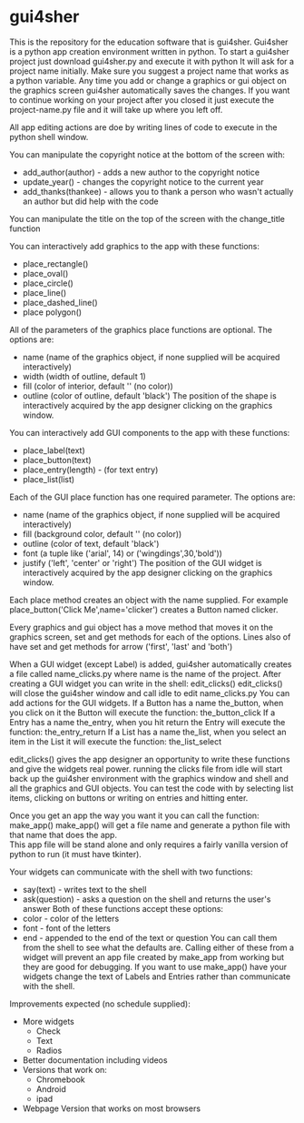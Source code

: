 # gui4sher
This is the repository for the education software that is gui4sher.
Gui4sher is a python app creation environment written in python.
To start a gui4sher project just download gui4sher.py and execute it with python
It will ask for a project name initially. 
Make sure you suggest a project name that works as a python variable.
Any time you add or change a graphics or gui object on the graphics screen gui4sher automatically saves the changes.
If you want to continue working on your project after you closed it just execute the project-name.py file and it will take up where you left off.

All app editing actions are doe by writing lines of code to execute in the python shell window.

You can manipulate the copyright notice at the bottom of the screen with:
- add_author(author) - adds a new author to the copyright notice
- update_year() - changes the copyright notice to the current year
- add_thanks(thankee) - allows you to thank a person who wasn't actually an author but did help with the code

You can manipulate the title on the top of the screen with the change_title function

You can interactively add graphics to the app with these functions:

- place_rectangle()
- place_oval()
- place_circle()
- place_line()
- place_dashed_line()
- place polygon()

All of the parameters of the graphics place functions are optional.
The options are:
- name (name of the graphics object, if none supplied will be acquired interactively)
- width (width of outline, default 1)
- fill (color of interior, default '' (no color))
- outline (color of outline, default 'black')
The position of the shape is interactively acquired by the app designer clicking on the graphics window.

You can interactively add GUI components to the app with these functions:

- place_label(text)
- place_button(text)
- place_entry(length) - (for text entry)
- place_list(list)

Each of the GUI place function has one required parameter.
The options are:
- name (name of the graphics object, if none supplied will be acquired interactively)
- fill (background color, default '' (no color))
- outline (color of text, default 'black')
- font (a tuple like ('arial', 14) or ('wingdings',30,'bold'))
- justify ('left', 'center' or 'right')
The position of the GUI widget is interactively acquired by the app designer clicking on the graphics window.

Each place method creates an object with the name supplied.  For example place_button('Click Me',name='clicker') creates a Button named clicker.

Every graphics and gui object has a move method that moves it on the graphics screen, set and get methods for each of the options.
Lines also of have set and get methods for arrow ('first', 'last' and 'both')

When a GUI widget (except Label) is added, gui4sher automatically creates a file called name_clicks.py where name is the name of the project.
After creating a GUI widget you can write in the shell: edit_clicks()
edit_clicks() will close the gui4sher window and call idle to edit name_clicks.py
You can add actions for the GUI widgets.
If a Button has a name the_button, when you click on it the Button will execute the function: the_button_click
If a Entry has a name the_entry, when you hit return the Entry will execute the function: the_entry_return
If a List has a name the_list, when you select an item in the List it will execute the function: the_list_select

edit_clicks() gives the app designer an opportunity to write these functions and give the widgets real power.
running the clicks file from idle will start back up the gui4sher environment with the graphics window and shell and all the graphics and GUI objects.
You can test the code with by selecting list items, clicking on buttons or writing on entries and hitting enter.  

Once you get an app the way you want it you can call the function: make_app()
make_app() will get a file name and generate a python file with that name that does the app.  
This app file will be stand alone and only requires a fairly vanilla version of python to run (it must have tkinter).

Your widgets can communicate with the shell with two functions:
- say(text)       - writes text to the shell
- ask(question)   - asks a question on the shell and returns the user's answer 
Both of these functions accept these options:
- color - color of the letters
- font - font of the letters
- end  - appended to the end of the text or question
You can call them from the shell to see what the defaults are.
Calling either of these from a widget will prevent an app file created by make_app from working but they are good for debugging.
If you want to use make_app() have your widgets change the text of Labels and Entries rather than communicate with the shell.

Improvements expected (no schedule supplied):
- More widgets
  + Check
  + Text
  + Radios
- Better documentation including videos
- Versions that work on:
  + Chromebook
  + Android
  + ipad
- Webpage Version that works on most browsers



